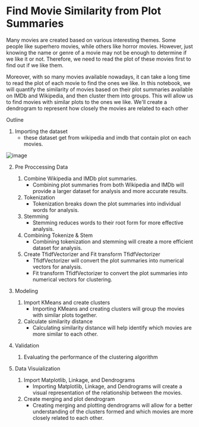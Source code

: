# Find Movie Similarity from Plot Summaries
Many movies are created based on various interesting themes. Some people like superhero movies, while others like horror movies. However, just knowing the name or genre of a movie may not be enough to determine if we like it or not. Therefore, we need to read the plot of these movies first to find out if we like them.

Moreover, with so many movies available nowadays, it can take a long time to read the plot of each movie to find the ones we like. In this notebook, we will quantify the similarity of movies based on their plot summaries available on IMDb and Wikipedia, and then cluster them into groups. This will allow us to find movies with similar plots to the ones we like. We'll create a dendrogram to represent how closely the movies are related to each other

Outline
1. Importing the dataset 
    - these dataset get from wikipedia and imdb that contain plot on each movies.

![image](https://user-images.githubusercontent.com/118603598/230375489-51b86faa-23be-4666-9acf-71505b8a91e4.png)</br>


2. Pre Proccessing Data
    1. Combine Wikipedia and IMDb plot summaries.
        - Combining plot summaries from both Wikipedia and IMDb will provide a larger dataset for analysis and more accurate results.
    2. Tokenization
        - Tokenization breaks down the plot summaries into individual words for analysis.
    3. Stemming
        - Stemming reduces words to their root form for more effective analysis.
    4. Combining Tokenize & Stem
        - Combining tokenization and stemming will create a more efficient dataset for analysis.
    5. Create TfidfVectorizer and Fit transform TfidfVectorizer
        - TfidfVectorizer will convert the plot summaries into numerical vectors for analysis.
        - Fit transform TfidfVectorizer to convert the plot summaries into numerical vectors for clustering.

3. Modeling
    1. Import KMeans and create clusters
        - Importing KMeans and creating clusters will group the movies with similar plots together.
    2. Calculate similarity distance
        - Calculating similarity distance will help identify which movies are more similar to each other.

4. Validation
    1. Evaluating the performance of the clustering algorithm
    
5. Data Visuialization
    1. Import Matplotlib, Linkage, and Dendrograms
        - Importing Matplotlib, Linkage, and Dendrograms will create a visual representation of the relationship between the movies.
    2. Create merging and plot dendrogram
        - Creating merging and plotting dendrograms will allow for a better understanding of the clusters formed and which movies are more closely related to each other.
